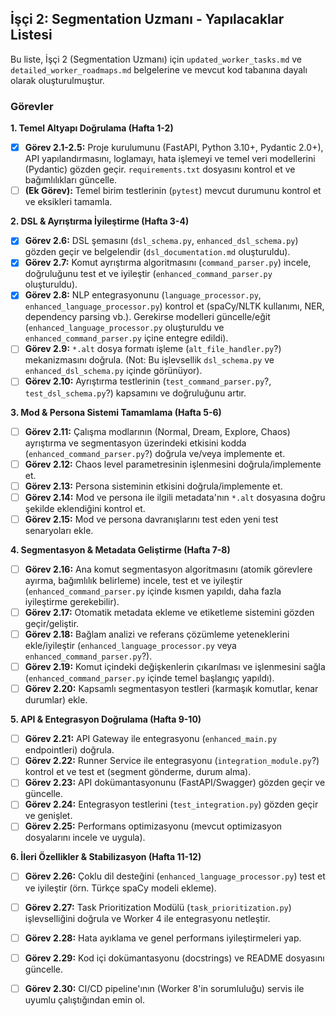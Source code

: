 ## İşçi 2: Segmentation Uzmanı - Yapılacaklar Listesi

Bu liste, İşçi 2 (Segmentation Uzmanı) için `updated_worker_tasks.md` ve `detailed_worker_roadmaps.md` belgelerine ve mevcut kod tabanına dayalı olarak oluşturulmuştur.

### Görevler

**1. Temel Altyapı Doğrulama (Hafta 1-2)**
- [x] **Görev 2.1-2.5:** Proje kurulumunu (FastAPI, Python 3.10+, Pydantic 2.0+), API yapılandırmasını, loglamayı, hata işlemeyi ve temel veri modellerini (Pydantic) gözden geçir. `requirements.txt` dosyasını kontrol et ve bağımlılıkları güncelle.
- [ ] **(Ek Görev):** Temel birim testlerinin (`pytest`) mevcut durumunu kontrol et ve eksikleri tamamla.

**2. DSL & Ayrıştırma İyileştirme (Hafta 3-4)**
- [x] **Görev 2.6:** DSL şemasını (`dsl_schema.py`, `enhanced_dsl_schema.py`) gözden geçir ve belgelendir (`dsl_documentation.md` oluşturuldu).
- [x] **Görev 2.7:** Komut ayrıştırma algoritmasını (`command_parser.py`) incele, doğruluğunu test et ve iyileştir (`enhanced_command_parser.py` oluşturuldu).
- [x] **Görev 2.8:** NLP entegrasyonunu (`language_processor.py`, `enhanced_language_processor.py`) kontrol et (spaCy/NLTK kullanımı, NER, dependency parsing vb.). Gerekirse modelleri güncelle/eğit (`enhanced_language_processor.py` oluşturuldu ve `enhanced_command_parser.py` içine entegre edildi).
- [ ] **Görev 2.9:** `*.alt` dosya formatı işleme (`alt_file_handler.py`?) mekanizmasını doğrula. (Not: Bu işlevsellik `dsl_schema.py` ve `enhanced_dsl_schema.py` içinde görünüyor).
- [ ] **Görev 2.10:** Ayrıştırma testlerinin (`test_command_parser.py`?, `test_dsl_schema.py`?) kapsamını ve doğruluğunu artır.

**3. Mod & Persona Sistemi Tamamlama (Hafta 5-6)**
- [ ] **Görev 2.11:** Çalışma modlarının (Normal, Dream, Explore, Chaos) ayrıştırma ve segmentasyon üzerindeki etkisini kodda (`enhanced_command_parser.py`?) doğrula ve/veya implemente et.
- [ ] **Görev 2.12:** Chaos level parametresinin işlenmesini doğrula/implemente et.
- [ ] **Görev 2.13:** Persona sisteminin etkisini doğrula/implemente et.
- [ ] **Görev 2.14:** Mod ve persona ile ilgili metadata'nın `*.alt` dosyasına doğru şekilde eklendiğini kontrol et.
- [ ] **Görev 2.15:** Mod ve persona davranışlarını test eden yeni test senaryoları ekle.

**4. Segmentasyon & Metadata Geliştirme (Hafta 7-8)**
- [ ] **Görev 2.16:** Ana komut segmentasyon algoritmasını (atomik görevlere ayırma, bağımlılık belirleme) incele, test et ve iyileştir (`enhanced_command_parser.py` içinde kısmen yapıldı, daha fazla iyileştirme gerekebilir).
- [ ] **Görev 2.17:** Otomatik metadata ekleme ve etiketleme sistemini gözden geçir/geliştir.
- [ ] **Görev 2.18:** Bağlam analizi ve referans çözümleme yeteneklerini ekle/iyileştir (`enhanced_language_processor.py` veya `enhanced_command_parser.py`?).
- [ ] **Görev 2.19:** Komut içindeki değişkenlerin çıkarılması ve işlenmesini sağla (`enhanced_command_parser.py` içinde temel başlangıç yapıldı).
- [ ] **Görev 2.20:** Kapsamlı segmentasyon testleri (karmaşık komutlar, kenar durumlar) ekle.

**5. API & Entegrasyon Doğrulama (Hafta 9-10)**
- [ ] **Görev 2.21:** API Gateway ile entegrasyonu (`enhanced_main.py` endpointleri) doğrula.
- [ ] **Görev 2.22:** Runner Service ile entegrasyonu (`integration_module.py`?) kontrol et ve test et (segment gönderme, durum alma).
- [ ] **Görev 2.23:** API dokümantasyonunu (FastAPI/Swagger) gözden geçir ve güncelle.
- [ ] **Görev 2.24:** Entegrasyon testlerini (`test_integration.py`) gözden geçir ve genişlet.
- [ ] **Görev 2.25:** Performans optimizasyonu (mevcut optimizasyon dosyalarını incele ve uygula).

**6. İleri Özellikler & Stabilizasyon (Hafta 11-12)**
- [ ] **Görev 2.26:** Çoklu dil desteğini (`enhanced_language_processor.py`) test et ve iyileştir (örn. Türkçe spaCy modeli ekleme).
- [ ] **Görev 2.27:** Task Prioritization Modülü (`task_prioritization.py`) işlevselliğini doğrula ve Worker 4 ile entegrasyonu netleştir.
- [ ] **Görev 2.28:** Hata ayıklama ve genel performans iyileştirmeleri yap.
- [ ] **Görev 2.29:** Kod içi dokümantasyonu (docstrings) ve README dosyasını güncelle.
- [ ] **Görev 2.30:** CI/CD pipeline'ının (Worker 8'in sorumluluğu) servis ile uyumlu çalıştığından emin ol.

